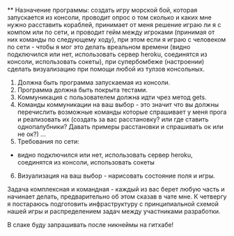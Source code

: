 ** Назначение программы: создать игру морской бой, которая запускается из консоли, проводит опрос о том сколько и каких мне нужно расставить кораблей, принимает от меня решение играю ли я с компом или по сети, и проводит гейм между игроками (принимая от них команды по следующему ходу), при этом если я играю с человеком по сети - чтобы я мог это делать вреальном времени (видно подключился или нет, использовать сервер heroku, соединятся из консоли, использовать сокеты), при супербомбеже (настроении) сделать визуализацию при помощи любой из тулзов консольных.

1. Должна быть программа запускаемая из консоли.
2. Программа должна быть покрыта тестами.
3. Коммуникация с пользователем должна идти чрез метод gets.
4. Команды коммуникации на ваш выбор - это значит что вы должны перечислить возможные команды которые спрашивает у меня прога и реализовать их (создать за вас расстановку? или где ставить однопалубники? Давать примеры расстановки и спрашивать ок или не ок?) ...
5. Требования по сети:
- видно подключился или нет, использовать сервер heroku, соединятся из консоли, использовать сокеты
6. Визуализация на ваш выбор - нарисовать состояние поля и игры.

Задача комплексная и командная - каждый из вас берет любую часть и начинает делать, предварительно об этом сказав в чате мне. К четвергу я постараюсь подготовить инфраструктуру с принципиальной схемой нашей игры и распределением задач между участниками разработки.

В слаке буду запрашивать после никнеймы на гитхабе!